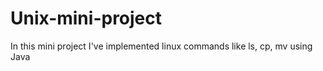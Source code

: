 # Unix-mini-project
In this mini project I've implemented linux commands like ls, cp, mv using Java
